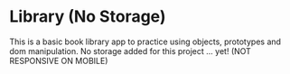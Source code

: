 # Library (No Storage)
This is a basic book library app to practice using objects, prototypes and dom manipulation. No storage added for this project ... yet!
(NOT RESPONSIVE ON MOBILE) 
